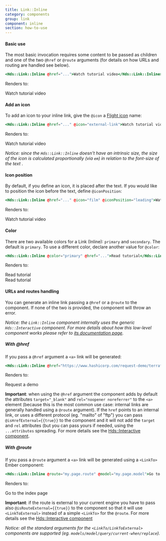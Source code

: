 ```yaml
---
title: Link::Inline
category: components
group: link
component: inline
section: how-to-use
---
```


#### Basic use

The most basic invocation requires some content to be passed as children and one of the two `@href` or `@route` arguments (for details on how URLs and routing are handled see below).

```handlebars
<Hds::Link::Inline @href="...">Watch tutorial video</Hds::Link::Inline>
```

Renders to:

Watch tutorial video

#### Add an icon

To add an icon to your inline link, give the `@icon` a [Flight icon](https://flight-hashicorp.vercel.app/) name:

```handlebars
<Hds::Link::Inline @href="..." @icon="external-link">Watch tutorial video</Hds::Link::Inline>
```

Renders to:

Watch tutorial video

_Notice: since the `Hds::Link::Inline` doesn't have an intrinsic size, the size of the icon is calculated proportionally (via `em`) in relation to the font-size of the text_ .

#### Icon position

By default, if you define an icon, it is placed after the text. If you would like to position the icon before the text, define `@iconPosition`:

```handlebars
<Hds::Link::Inline @href="..." @icon="film" @iconPosition="leading">Watch tutorial video</Hds::Link::Inline>
```

Renders to:

Watch tutorial video

#### Color

There are two available colors for a Link (Inline): `primary` and `secondary`. The default is `primary`. To use a different color, declare another value for `@color`:

```handlebars
<Hds::Link::Inline @color="primary" @href="...">Read tutorial</Hds::Link::Inline>
```

Renders to:

Read tutorial  
Read tutorial

#### URLs and routes handling

You can generate an inline link passing a `@href` or a `@route` to the component. If none of the two is provided, the component will throw an error.

_Notice: the `Link::Inline` component internally uses the generic `Hds::Interactive` component. For more details about how this low-level component works please refer to [its documentation page](/utilities/interactive/01_overview/)._

##### With @href

If you pass a `@href` argument a `<a>` link will be generated:

```handlebars
<Hds::Link::Inline @href="https://www.hashicorp.com/request-demo/terraform">Request a demo</Hds::Link::Inline>
```

Renders to:

Request a demo

**Important**: when using the `@href` argument the component adds by default the attributes `target="_blank"` and `rel="noopener noreferrer"` to the `<a>` element (because this is the most common use case: internal links are generally handled using a `@route` argument). If the `href` points to an internal link, or uses a different protocol (eg. "mailto" of "ftp") you can pass `@isHrefExternal={{true}}` to the component and it will not add the `target` and `rel` attributes (but you can pass yours if needed, using the `...attributes` spreading. For more details see the [Hds::Interactive component](/utilities/interactive/01_overview/).

##### With @route

If you pass a `@route` argument a `<a>` link will be generated using a `<LinkTo>` Ember component:

```handlebars
<Hds::Link::Inline @route="my.page.route" @model="my.page.model">Go to the index page</Hds::Link::Inline>
```

Renders to:

Go to the index page

**Important**: if the route is external to your current engine you have to pass also `@isRouteExternal={{true}}` to the component so that it will use `<LinkToExternal>` instead of a simple `<LinkTo>` for the `@route`. For more details see the [Hds::Interactive component](/utilities/interactive/01_overview/)

_Notice: all the standard arguments for the `<LinkTo/LinkToExternal>` components are supported (eg. `models/model/query/current-when/replace`)._